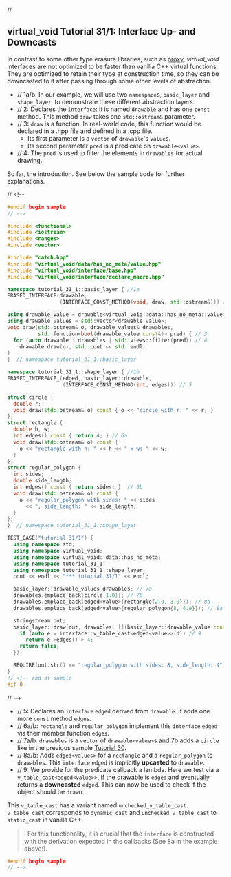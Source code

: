 ﻿// <!--
#if 0
// -->

<a name="t1"></a>
## virtual_void Tutorial 31/1: Interface Up- and Downcasts

In contrast to some other type erasure libraries, such as [proxy](https://github.com/microsoft/proxy), *virtual_void* interfaces are not optimized to be faster than vanilla C++ virtual functions. They are optimized to retain their type at construction time, so they can be downcasted to it after passing through some other levels of abstraction.

- // 1a/b: In our example, we will use two `namespace`s, `basic_layer` and `shape_layer`, to demonstrate these different abstraction layers.
- // 2: Declares the `interface`: it is named `drawable` and has one `const` method. This method `draw` takes one `std::ostream&` parameter.
- // 3: `draw` is a function. In real-world code, this function would be declared in a .hpp file and defined in a .cpp file.
    - Its first parameter is a `vector` of `drawable`'s `value`s.
    - Its second parameter `pred` is a predicate on `drawable<value>`.
- // 4: The `pred` is used to filter the elements in `drawables` for actual drawing.

So far, the introduction. See below the sample code for further explanations.

// <!--
```cpp
#endif begin sample
// -->

#include <functional>
#include <iostream>
#include <ranges>
#include <vector>

#include "catch.hpp"
#include "virtual_void/data/has_no_meta/value.hpp"
#include "virtual_void/interface/base.hpp"
#include "virtual_void/interface/declare_macro.hpp"

namespace tutorial_31_1::basic_layer { //1a
ERASED_INTERFACE(drawable,
                 (INTERFACE_CONST_METHOD(void, draw, std::ostream&))) // 2

using drawable_value = drawable<virtual_void::data::has_no_meta::value>;
using drawable_values = std::vector<drawable_value>;
void draw(std::ostream& o, drawable_values& drawables,
          std::function<bool(drawable_value const&)> pred) { // 3
  for (auto drawable : drawables | std::views::filter(pred)) // 4
    drawable.draw(o), std::cout << std::endl;
}
}  // namespace tutorial_31_1::basic_layer

namespace tutorial_31_1::shape_layer { //1b
ERASED_INTERFACE_(edged, basic_layer::drawable,
                  (INTERFACE_CONST_METHOD(int, edges))) // 5

struct circle {
  double r;
  void draw(std::ostream& o) const { o << "circle with r: " << r; }
};
struct rectangle {
  double h, w;
  int edges() const { return 4; } // 6a
  void draw(std::ostream& o) const {
    o << "rectangle with h: " << h << " x w: " << w;
  }
};
struct regular_polygon {
  int sides;
  double side_length;
  int edges() const { return sides; }  // 6b
  void draw(std::ostream& o) const {
    o << "regular_polygon with sides: " << sides
      << ", side_length: " << side_length;
  }
};
}  // namespace tutorial_31_1::shape_layer

TEST_CASE("tutorial 31/1") {
  using namespace std;
  using namespace virtual_void;
  using namespace virtual_void::data::has_no_meta;
  using namespace tutorial_31_1;
  using namespace tutorial_31_1::shape_layer;
  cout << endl << "*** tutorial 31/1" << endl;

  basic_layer::drawable_values drawables; // 7a
  drawables.emplace_back(circle{1.0}); // 7b                           
  drawables.emplace_back(edged<value>{rectangle{2.0, 3.0}}); // 8a     
  drawables.emplace_back(edged<value>{regular_polygon{8, 4.0}}); // 8a

  stringstream out;
  basic_layer::draw(out, drawables, [](basic_layer::drawable_value const& d) {
    if (auto e = interface::v_table_cast<edged<value>>(d)) // 9
      return e->edges() > 4;
    return false;
  });

  REQUIRE(out.str() == "regular_polygon with sides: 8, side_length: 4");
}
// <!-- end of sample
#if 0 
```
// -->
- // 5: Declares an `interface` `edged` derived from `drawable`. It adds one more `const` method `edges`.
- // 6a/b: `rectangle` and `regular_polygon` implement this `interface` `edged` via their member function `edges`.
- // 7a/b: `drawables` is a `vector` of `drawable<value>`s and 7b adds a `circle` like in the previous sample [Tutorial 30](tutorial_30).
- // 8a/b: Adds `edged<values>` for a `rectangle` and a `regular_polygon` to `drawables`. This `interface` `edged` is implicitly **upcasted** to `drawable`.
- // 9: We provide for the predicate callback a lambda. Here we test via a `v_table_cast<edged<value>>`, if the drawable is `edged` and eventually returns a **downcasted** `edged`. This can now be used to check if the object should be `draw`n.

This `v_table_cast` has a variant named `unchecked_v_table_cast`. `v_table_cast` corresponds to `dynamic_cast` and `unchecked_v_table_cast` to `static_cast` in vanilla C++.

> ℹ️ 
> For this functionality, it is crucial that the `interface` is constructed with the derivation expected in the callbacks (See 8a in the example above!).


```cpp
#endif begin sample
// -->


